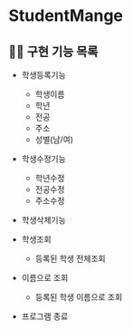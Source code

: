# StudentMange

## 🧑‍🎓 구현 기능 목록

- 학생등록기능

   - 학생이름
   - 학년
   - 전공
   - 주소
   - 성별(남/여)



- 학생수정기능

   - 학년수정
   - 전공수정
   - 주소수정


- 학생삭제기능



- 학생조회

  - 등록된 학생 전체조회


- 이름으로 조회

   - 등록된 학생 이름으로 조회


- 프로그램 종료

<br/>
